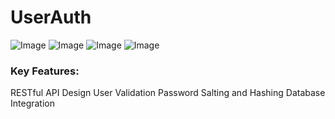 # UserAuth
![Image](https://github.com/user-attachments/assets/ba537af8-20f0-43bd-8981-3af37cff8f73)
![Image](https://github.com/user-attachments/assets/88fe9622-0059-4b47-bdfd-7a0bd3d412b7)
![Image](https://github.com/user-attachments/assets/f845c505-c4df-4164-81bf-b7a3adb7510a)
![Image](https://github.com/user-attachments/assets/899c6919-0971-495d-a59e-5570f4483cc7)

### Key Features:

RESTful API Design
User Validation
Password Salting and Hashing
Database Integration

